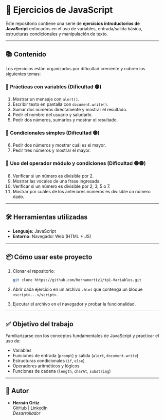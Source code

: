 # 🧠 Ejercicios de JavaScript

Este repositorio contiene una serie de **ejercicios introductorios de JavaScript** enfocados en el uso de variables, entrada/salida básica, estructuras condicionales y manipulación de texto.

---

## 📚 Contenido

Los ejercicios están organizados por dificultad creciente y cubren los siguientes temas:

### 🔹 Prácticas con variables (Dificultad 🟢)
1. Mostrar un mensaje con `alert()`.
2. Escribir texto en pantalla con `document.write()`.
3. Sumar dos números directamente y mostrar el resultado.
4. Pedir el nombre del usuario y saludarlo.
5. Pedir dos números, sumarlos y mostrar el resultado.

### 🔸 Condicionales simples (Dificultad 🟢)
6. Pedir dos números y mostrar cuál es el mayor.
7. Pedir tres números y mostrar el mayor.

### 🔸 Uso del operador módulo y condiciones (Dificultad 🟢🟡)
8. Verificar si un número es divisible por 2.
9. Mostrar las vocales de una frase ingresada.
10. Verificar si un número es divisible por 2, 3, 5 o 7.
11. Mostrar por cuáles de los anteriores números es divisible un número dado.

---

## 🛠️ Herramientas utilizadas

- **Lenguaje:** JavaScript  
- **Entorno:** Navegador Web (HTML + JS)  

---

## 📦 Cómo usar este proyecto
1. Clonar el repositorio:

   ```bash
   git clone https://github.com/hernanortiz1/tp1-Variables.git
   ```
2. Abrir cada ejercicio en un archivo `.html` que contenga un bloque `<script>...</script>`.

3. Ejecutar el archivo en el navegador y probar la funcionalidad.

---
## ✅ Objetivo del trabajo

Familiarizarse con los conceptos fundamentales de JavaScript y practicar el uso de:

- Variables
- Funciones de entrada (`prompt`) y salida (`alert`, `document.write`)
- Estructuras condicionales (`if`, `else`)
- Operadores aritméticos y lógicos
- Funciones de cadena (`length`, `charAt`, `substring`)

---

## 👤 Autor

- **Hernán Ortiz**  
  [GitHub](https://github.com/hernanortiz1) | [LinkedIn](https://www.linkedin.com/in/hern%C3%A1n-ortiz/)  
  *Desarrollador*
